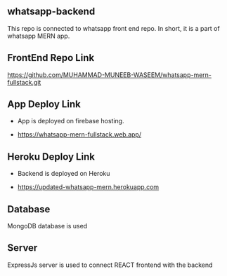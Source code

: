 ## whatsapp-backend

This repo is connected to whatsapp front end repo. In short, it is a part of whatsapp MERN app.

## FrontEnd Repo Link

https://github.com/MUHAMMAD-MUNEEB-WASEEM/whatsapp-mern-fullstack.git

## App Deploy Link

* App is deployed on firebase hosting.

* https://whatsapp-mern-fullstack.web.app/

## Heroku Deploy Link

* Backend is deployed on Heroku

* https://updated-whatsapp-mern.herokuapp.com

## Database

MongoDB database is used

## Server

ExpressJs server is used to connect REACT frontend with the backend


